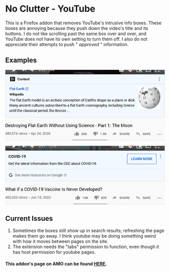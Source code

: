 # No Clutter - YouTube

This is a Firefox addon that removes YouTube's intrusive info boxes. These boxes are annoying because they push down the video's title and its buttons. I do not like scrolling past the same box over and over, and YouTube does not have its own setting to turn them off. I also do not appreciate their attempts to push " *approved* " information.

## Examples
![Flat earth box.](github/eg1.png)  
  
!['Rona box.](github/eg2.png)
## Current Issues
1. Sometimes the boxes still show up in search results; refreshing the page makes them go away. I think youtube may be doing something weird with how it moves between pages on the site.
2. The extension needs the "tabs" permission to function, even though it has host permission for youtube pages.

#### This addon's page on AMO can be found [HERE](https://addons.mozilla.org/en-US/firefox/addon/no-clutter-youtube/).